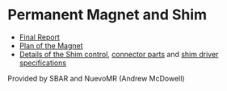 # Permanent Magnet and Shim

- [Final Report](./ETH%200.6%20T%20Final%20Report_202301.pdf.pdf)
- [Plan of the Magnet](./105490_12mmGap_EEC_0.6T_CHECK_PRINT_8_25_2022.PDF)
- [Details of the Shim control](./2023-01-03%20ETH%200.6T%20active%20shim%20Matrix%20and%20Pinouts.xlsx), [connector parts](./Connector_details_shim_drivers_Andrew_McDowell_20221205.docx) and [shim driver specifications](./General%20specifications%20of%20the%20NuevoMR%20shim%20driver%20current%20source.docx)

Provided by SBAR and NuevoMR (Andrew McDowell)
